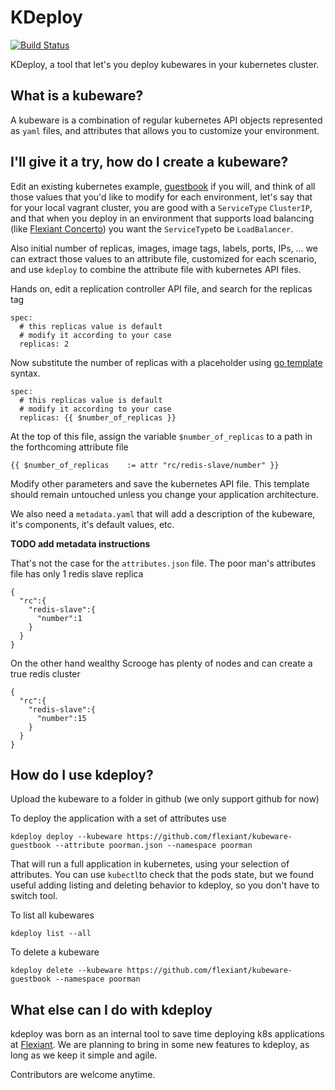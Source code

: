 KDeploy
=======
[![Build Status](https://drone.io/github.com/flexiant/kdeploy/status.png)](https://drone.io/github.com/flexiant/kdeploy/latest)

KDeploy, a tool that let's you deploy kubewares in your kubernetes cluster.

What is a kubeware?
-------------------

A kubeware is a combination of regular kubernetes API objects represented as `yaml` files, and attributes that allows you to customize your environment.

I'll give it a try, how do I create a kubeware?
-----------------------------------------------

Edit an existing kubernetes example, [guestbook](https://github.com/kubernetes/kubernetes/tree/master/examples/guestbook) if you will, and think of all those values that you'd like to modify for each environment, let's say that for your local vagrant cluster, you are good with a `ServiceType` `ClusterIP`, and that when you deploy in an environment that supports load balancing (like [Flexiant Concerto](https://start.concerto.io)) you want the `ServiceType`to be `LoadBalancer`.

Also initial number of replicas, images, image tags, labels, ports, IPs, ... we can extract those values to an attribute  file, customized for each scenario, and use `kdeploy` to combine the attribute file with kubernetes API files.

Hands on, edit a replication controller API file, and search for the replicas tag
```
spec:
  # this replicas value is default
  # modify it according to your case
  replicas: 2
```

Now substitute the number of replicas with a placeholder using [go template](https://golang.org/pkg/text/template/) syntax.
```
spec:
  # this replicas value is default
  # modify it according to your case
  replicas: {{ $number_of_replicas }}
```

At the top of this file, assign the variable `$number_of_replicas` to a path in the forthcoming attribute file
```
{{ $number_of_replicas    := attr "rc/redis-slave/number" }}
```

Modify other parameters and save the kubernetes API file. This template should remain untouched unless you change your application architecture.

We also need a `metadata.yaml` that will add a description of the kubeware, it's components, it's default values, etc.

**TODO add metadata instructions**

That's not the case for the `attributes.json` file. The poor man's attributes file has only 1 redis slave replica
```
{
  "rc":{
    "redis-slave":{
      "number":1
    }
  }
}
```
On the other hand wealthy Scrooge has plenty of nodes and can create a true redis cluster
```
{
  "rc":{
    "redis-slave":{
      "number":15
    }
  }
}
```

How do I use kdeploy?
---------------------
Upload the kubeware to a folder in github (we only support github for now)

To deploy the application with a set of attributes use
```
kdeploy deploy --kubeware https://github.com/flexiant/kubeware-guestbook --attribute poorman.json --namespace poorman
```

That will run a full application in kubernetes, using your selection of attributes.
You can use `kubectl`to check that the pods state, but we found useful adding listing and deleting behavior to kdeploy, so you don't have to switch tool.

To list all kubewares
```
kdeploy list --all
```

To delete a kubeware
```
kdeploy delete --kubeware https://github.com/flexiant/kubeware-guestbook --namespace poorman
```

What else can I do with kdeploy
-------------------------------
kdeploy was born as an internal tool to save time deploying k8s applications at [Flexiant](http://www.flexiant.com). We are planning to bring in some new features to kdeploy, as long as we keep it simple and agile.

Contributors are welcome anytime.
